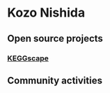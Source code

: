 # Kozo Nishida

## Open source projects

### [KEGGscape](http://apps.cytoscape.org/apps/keggscape)

## Community activities

